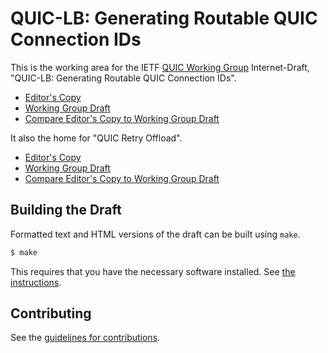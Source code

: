 # QUIC-LB: Generating Routable QUIC Connection IDs

This is the working area for the IETF [QUIC Working Group](https://datatracker.ietf.org/wg/quic/documents/) Internet-Draft, "QUIC-LB: Generating Routable QUIC Connection IDs".

* [Editor's Copy](https://quicwg.github.io/load-balancers/#go.draft-ietf-quic-load-balancers.html)
* [Working Group Draft](https://tools.ietf.org/html/draft-ietf-quic-load-balancers)
* [Compare Editor's Copy to Working Group Draft](https://quicwg.github.io/load-balancers/#go.draft-ietf-quic-load-balancers.diff)

It also the home for "QUIC Retry Offload".

* [Editor's Copy](https://quicwg.github.io/load-balancers/#go.draft-ietf-quic-retry-offload.html)
* [Working Group Draft](https://tools.ietf.org/html/draft-ietf-quic-retry-offload)
* [Compare Editor's Copy to Working Group Draft](https://quicwg.github.io/load-balancers/#go.draft-duke-quic-retry-offload.diff)

## Building the Draft

Formatted text and HTML versions of the draft can be built using `make`.

```sh
$ make
```

This requires that you have the necessary software installed.  See
[the instructions](https://github.com/martinthomson/i-d-template/blob/master/doc/SETUP.md).


## Contributing

See the
[guidelines for contributions](https://github.com/quicwg/load-balancers/blob/master/CONTRIBUTING.md).
